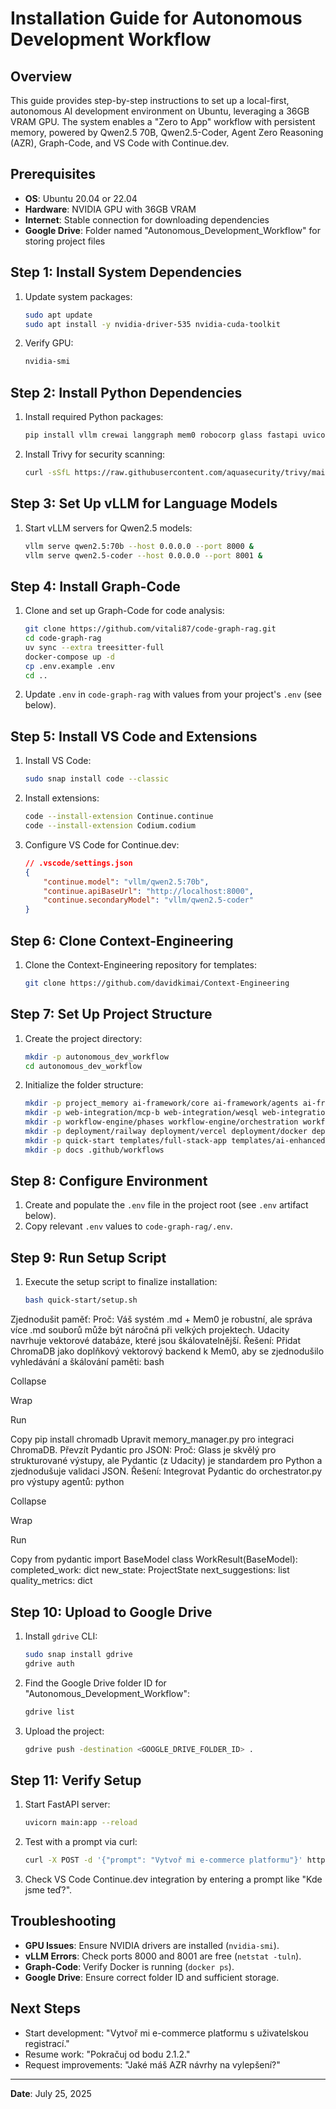 # Installation Guide for Autonomous Development Workflow

## Overview
This guide provides step-by-step instructions to set up a local-first, autonomous AI development environment on Ubuntu, leveraging a 36GB VRAM GPU. The system enables a "Zero to App" workflow with persistent memory, powered by Qwen2.5 70B, Qwen2.5-Coder, Agent Zero Reasoning (AZR), Graph-Code, and VS Code with Continue.dev.

## Prerequisites
- **OS**: Ubuntu 20.04 or 22.04
- **Hardware**: NVIDIA GPU with 36GB VRAM
- **Internet**: Stable connection for downloading dependencies
- **Google Drive**: Folder named "Autonomous_Development_Workflow" for storing project files

## Step 1: Install System Dependencies
1. Update system packages:
   ```bash
   sudo apt update
   sudo apt install -y nvidia-driver-535 nvidia-cuda-toolkit
   ```
2. Verify GPU:
   ```bash
   nvidia-smi
   ```

## Step 2: Install Python Dependencies
1. Install required Python packages:
   ```bash
   pip install vllm crewai langgraph mem0 robocorp glass fastapi uvicorn semgrep bandit diffusers transformers torch
   ```
2. Install Trivy for security scanning:
   ```bash
   curl -sSfL https://raw.githubusercontent.com/aquasecurity/trivy/main/contrib/install.sh | sh
   ```

## Step 3: Set Up vLLM for Language Models
1. Start vLLM servers for Qwen2.5 models:
   ```bash
   vllm serve qwen2.5:70b --host 0.0.0.0 --port 8000 &
   vllm serve qwen2.5-coder --host 0.0.0.0 --port 8001 &
   ```

## Step 4: Install Graph-Code
1. Clone and set up Graph-Code for code analysis:
   ```bash
   git clone https://github.com/vitali87/code-graph-rag.git
   cd code-graph-rag
   uv sync --extra treesitter-full
   docker-compose up -d
   cp .env.example .env
   cd ..
   ```
2. Update `.env` in `code-graph-rag` with values from your project's `.env` (see below).

## Step 5: Install VS Code and Extensions
1. Install VS Code:
   ```bash
   sudo snap install code --classic
   ```
2. Install extensions:
   ```bash
   code --install-extension Continue.continue
   code --install-extension Codium.codium
   ```
3. Configure VS Code for Continue.dev:
   ```json
   // .vscode/settings.json
   {
       "continue.model": "vllm/qwen2.5:70b",
       "continue.apiBaseUrl": "http://localhost:8000",
       "continue.secondaryModel": "vllm/qwen2.5-coder"
   }
   ```

## Step 6: Clone Context-Engineering
1. Clone the Context-Engineering repository for templates:
   ```bash
   git clone https://github.com/davidkimai/Context-Engineering
   ```

## Step 7: Set Up Project Structure
1. Create the project directory:
   ```bash
   mkdir -p autonomous_dev_workflow
   cd autonomous_dev_workflow
   ```
2. Initialize the folder structure:
   ```bash
   mkdir -p project_memory ai-framework/core ai-framework/agents ai-framework/protocols ai-framework/reasoning
   mkdir -p web-integration/mcp-b web-integration/wesql web-integration/testing
   mkdir -p workflow-engine/phases workflow-engine/orchestration workflow-engine/quality-control
   mkdir -p deployment/railway deployment/vercel deployment/docker deployment/wesql-deploy
   mkdir -p quick-start templates/full-stack-app templates/ai-enhanced-frontend templates/multi-app-workflow templates/enterprise-architecture
   mkdir -p docs .github/workflows
   ```

## Step 8: Configure Environment
1. Create and populate the `.env` file in the project root (see `.env` artifact below).
2. Copy relevant `.env` values to `code-graph-rag/.env`.

## Step 9: Run Setup Script
1. Execute the setup script to finalize installation:
   ```bash
   bash quick-start/setup.sh
   ```
Zjednodušit paměť:
Proč: Váš systém .md + Mem0 je robustní, ale správa více .md souborů může být náročná při velkých projektech. Udacity navrhuje vektorové databáze, které jsou škálovatelnější.
Řešení: Přidat ChromaDB jako doplňkový vektorový backend k Mem0, aby se zjednodušilo vyhledávání a škálování paměti:
bash

Collapse

Wrap

Run

Copy
pip install chromadb
Upravit memory_manager.py pro integraci ChromaDB.
Převzít Pydantic pro JSON:
Proč: Glass je skvělý pro strukturované výstupy, ale Pydantic (z Udacity) je standardem pro Python a zjednodušuje validaci JSON.
Řešení: Integrovat Pydantic do orchestrator.py pro výstupy agentů:
python

Collapse

Wrap

Run

Copy
from pydantic import BaseModel
class WorkResult(BaseModel):
    completed_work: dict
    new_state: ProjectState
    next_suggestions: list
    quality_metrics: dict
## Step 10: Upload to Google Drive
1. Install `gdrive` CLI:
   ```bash
   sudo snap install gdrive
   gdrive auth
   ```
2. Find the Google Drive folder ID for "Autonomous_Development_Workflow":
   ```bash
   gdrive list
   ```
3. Upload the project:
   ```bash
   gdrive push -destination <GOOGLE_DRIVE_FOLDER_ID> .
   ```

## Step 11: Verify Setup
1. Start FastAPI server:
   ```bash
   uvicorn main:app --reload
   ```
2. Test with a prompt via curl:
   ```bash
   curl -X POST -d '{"prompt": "Vytvoř mi e-commerce platformu"}' http://localhost:8002/run
   ```

3. Check VS Code Continue.dev integration by entering a prompt like "Kde jsme teď?".

## Troubleshooting
- **GPU Issues**: Ensure NVIDIA drivers are installed (`nvidia-smi`).
- **vLLM Errors**: Check ports 8000 and 8001 are free (`netstat -tuln`).
- **Graph-Code**: Verify Docker is running (`docker ps`).
- **Google Drive**: Ensure correct folder ID and sufficient storage.

## Next Steps
- Start development: "Vytvoř mi e-commerce platformu s uživatelskou registrací."
- Resume work: "Pokračuj od bodu 2.1.2."
- Request improvements: "Jaké máš AZR návrhy na vylepšení?"

---
**Date**: July 25, 2025  
